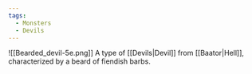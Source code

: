 ```yaml
---
tags:
  - Monsters
  - Devils
---
```

![[Bearded_devil-5e.png]]
A type of [[Devils|Devil]] from [[Baator|Hell]], characterized by a beard of fiendish barbs.